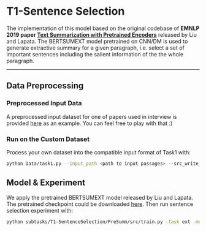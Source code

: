 # T1-Sentence Selection

The implementation of this model based on the original codebase of **EMNLP 2019 paper [Text Summarization with Pretrained Encoders](https://arxiv.org/abs/1908.08345)** released by Liu and Lapata. The BERTSUMEXT model pretrained on CNN/DM is used to generate extractive summary for a given paragraph, i.e. select a set of important sentences including the salient information of the the whole paragraph.

---

## Data Preprocessing

### Preprocessed Input Data

A preprocessed input dataset for one of papers used in interview is provided [here](https://github.com/Olivia-fsm/P2MCQ/blob/master/subtasks/T1-SentenceSelection/sample_input_task1.txt) as an example. You can feel free to play with that :)

### Run on the Custom Dataset

Process your own dataset into the compatible input format of Task1 with:

```bash
python Data/task1.py --input_path <path to input passages> --src_write_into <path to save processed input> --tgt_path <path to target summary (not required)> --tgt_write_into   <path to save processed target>
```

## Model & Experiment

We apply the pretrained BERTSUMEXT model released by Liu and Lapata. The pretrained checkpoint could be downloaded [here](https://drive.google.com/open?id=1kKWoV0QCbeIuFt85beQgJ4v0lujaXobJ). Then run sentence selection experiment with:

```bash
python subtasks/T1-SentenceSelection/PreSumm/src/train.py -task ext -mode test_text -text_src <input file for task1> -test_batch_size 8 -log_file <log file path> -test_from <pretrained model ckpt> -sep_optim true -use_interval true -visible_gpus 0 -max_pos 512 -max_length 500 -alpha 0.95 -min_length 20 -result_path <output path>
```



